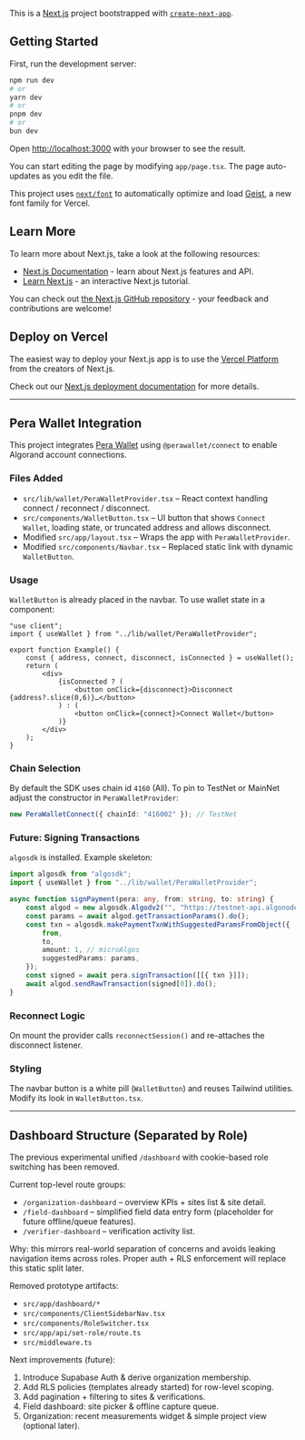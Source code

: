 This is a [Next.js](https://nextjs.org) project bootstrapped with [`create-next-app`](https://nextjs.org/docs/app/api-reference/cli/create-next-app).

## Getting Started

First, run the development server:

```bash
npm run dev
# or
yarn dev
# or
pnpm dev
# or
bun dev
```

Open [http://localhost:3000](http://localhost:3000) with your browser to see the result.

You can start editing the page by modifying `app/page.tsx`. The page auto-updates as you edit the file.

This project uses [`next/font`](https://nextjs.org/docs/app/building-your-application/optimizing/fonts) to automatically optimize and load [Geist](https://vercel.com/font), a new font family for Vercel.

## Learn More

To learn more about Next.js, take a look at the following resources:

- [Next.js Documentation](https://nextjs.org/docs) - learn about Next.js features and API.
- [Learn Next.js](https://nextjs.org/learn) - an interactive Next.js tutorial.

You can check out [the Next.js GitHub repository](https://github.com/vercel/next.js) - your feedback and contributions are welcome!

## Deploy on Vercel

The easiest way to deploy your Next.js app is to use the [Vercel Platform](https://vercel.com/new?utm_medium=default-template&filter=next.js&utm_source=create-next-app&utm_campaign=create-next-app-readme) from the creators of Next.js.

Check out our [Next.js deployment documentation](https://nextjs.org/docs/app/building-your-application/deploying) for more details.

---

## Pera Wallet Integration

This project integrates [Pera Wallet](https://perawallet.app/) using `@perawallet/connect` to enable Algorand account connections.

### Files Added

- `src/lib/wallet/PeraWalletProvider.tsx` – React context handling connect / reconnect / disconnect.
- `src/components/WalletButton.tsx` – UI button that shows `Connect Wallet`, loading state, or truncated address and allows disconnect.
- Modified `src/app/layout.tsx` – Wraps the app with `PeraWalletProvider`.
- Modified `src/components/Navbar.tsx` – Replaced static link with dynamic `WalletButton`.

### Usage

`WalletButton` is already placed in the navbar. To use wallet state in a component:

```tsx
"use client";
import { useWallet } from "../lib/wallet/PeraWalletProvider";

export function Example() {
	const { address, connect, disconnect, isConnected } = useWallet();
	return (
		<div>
			{isConnected ? (
				<button onClick={disconnect}>Disconnect {address?.slice(0,6)}…</button>
			) : (
				<button onClick={connect}>Connect Wallet</button>
			)}
		</div>
	);
}
```

### Chain Selection

By default the SDK uses chain id `4160` (All). To pin to TestNet or MainNet adjust the constructor in `PeraWalletProvider`:

```ts
new PeraWalletConnect({ chainId: "416002" }); // TestNet
```

### Future: Signing Transactions

`algosdk` is installed. Example skeleton:

```ts
import algosdk from "algosdk";
import { useWallet } from "../lib/wallet/PeraWalletProvider";

async function signPayment(pera: any, from: string, to: string) {
	const algod = new algosdk.Algodv2("", "https://testnet-api.algonode.cloud", "");
	const params = await algod.getTransactionParams().do();
	const txn = algosdk.makePaymentTxnWithSuggestedParamsFromObject({
		from,
		to,
		amount: 1, // microAlgos
		suggestedParams: params,
	});
	const signed = await pera.signTransaction([[{ txn }]]);
	await algod.sendRawTransaction(signed[0]).do();
}
```

### Reconnect Logic

On mount the provider calls `reconnectSession()` and re-attaches the disconnect listener.

### Styling

The navbar button is a white pill (`WalletButton`) and reuses Tailwind utilities. Modify its look in `WalletButton.tsx`.

---


## Dashboard Structure (Separated by Role)

The previous experimental unified `/dashboard` with cookie-based role switching has been removed.

Current top-level route groups:

- `/organization-dashboard` – overview KPIs + sites list & site detail.
- `/field-dashboard` – simplified field data entry form (placeholder for future offline/queue features).
- `/verifier-dashboard` – verification activity list.

Why: this mirrors real-world separation of concerns and avoids leaking navigation items across roles. Proper auth + RLS enforcement will replace this static split later.

Removed prototype artifacts:

- `src/app/dashboard/*`
- `src/components/ClientSidebarNav.tsx`
- `src/components/RoleSwitcher.tsx`
- `src/app/api/set-role/route.ts`
- `src/middleware.ts`

Next improvements (future):

1. Introduce Supabase Auth & derive organization membership.
2. Add RLS policies (templates already started) for row-level scoping.
3. Add pagination + filtering to sites & verifications.
4. Field dashboard: site picker & offline capture queue.
5. Organization: recent measurements widget & simple project view (optional later).




